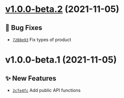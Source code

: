 # [v1.0.0-beta.2](https://github.com/coinset/liquid/compare/v1.0.0-beta.1...v1.0.0-beta.2) (2021-11-05)

## 🐛 Bug Fixes

- [`7208e93`](https://github.com/coinset/liquid/commit/7208e93) Fix types of product

# v1.0.0-beta.1 (2021-11-05)

## ✨ New Features

- [`2cfe4fc`](https://github.com/coinset/liquid/commit/2cfe4fc) Add public API functions
